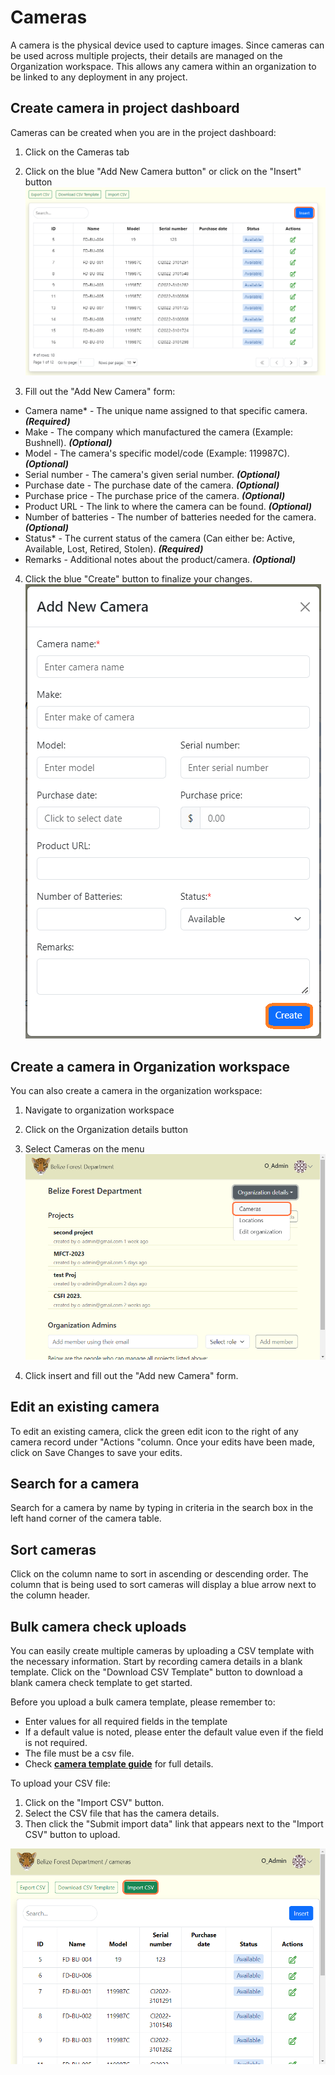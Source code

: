 # Cameras
A camera is the physical device used to capture images. Since cameras can be used across multiple projects, their details are managed on the Organization workspace. This allows any camera within an organization to be linked to any deployment in any project.


## Create camera in project dashboard
Cameras can be created when you are in the project dashboard:
1. Click on the Cameras tab

2. Click on the blue "Add New Camera button" or click on the "Insert" button <br/>
![](../getting-started-images/cameras/create-camera-in-org-page.png)

3. Fill out the "Add New Camera" form: <br/>
  - Camera name* - The unique name assigned to that specific camera. ***(Required)*** <br/>
  - Make - The company which manufactured the camera (Example: Bushnell). ***(Optional)*** <br/>
  - Model - The camera's specific model/code (Example: 119987C). ***(Optional)*** <br/>
  - Serial number - The camera's given serial number. ***(Optional)*** <br/>
  - Purchase date - The purchase date of the camera. ***(Optional)*** <br/>
  - Purchase price - The purchase price of the camera. ***(Optional)*** <br/>
  - Product URL - The link to where the camera can be found. ***(Optional)*** <br/>
  - Number of batteries - The number of batteries needed for the camera. ***(Optional)*** <br/>
  - Status* - The current status of the camera (Can either be: Active, Available, Lost, Retired, Stolen). ***(Required)*** <br/>
  - Remarks - Additional notes about the product/camera. ***(Optional)*** <br/>  

4. Click the blue "Create" button to finalize your changes. <br/>
![](../getting-started-images/cameras/create-camera.png) 


## Create a camera in Organization workspace
You can also create a camera in the organization workspace:
1. Navigate to organization workspace
2. Click on the Organization details button
3. Select Cameras on the menu <br/>
![](../getting-started-images/organization-page/org-details.png)

3. Click insert and fill out the "Add new Camera" form.

## Edit an existing camera
To edit an existing camera, click the green edit icon to the right of any camera record under "Actions "column. Once your edits have been made, click on Save Changes to save your edits.

## Search for a camera
Search for a camera by name by typing in criteria in the search box in the left hand corner of the camera table.

## Sort cameras
Click on the column name to sort in ascending or descending order. The column that is being used to sort cameras will display a blue arrow next to the column header.

## Bulk camera check uploads
You can easily create multiple cameras by uploading a CSV template with the necessary information. Start by recording camera details in a blank template. Click on the "Download CSV Template" button to download a blank camera check template to get started. 

Before you upload a bulk camera template, please remember to:
- Enter values for all required fields in the template
- If a default value is noted, please enter the default value even if the field is not required.
- The file must be a csv file.
- Check **[camera template guide](https://docs.google.com/spreadsheets/d/1IOTO1-rlP5XJVvs1DhTMH_Ir7rAp8GW7/edit#gid=544522265)** for full details.

To upload your CSV file:

1. Click on the "Import CSV" button.
2. Select the CSV file that has the camera details.
3. Then click the "Submit import data" link that appears next to the "Import CSV" button to upload.

<!-- Picture Here -->
![](../getting-started-images/cameras/batch-or-bulk-upload.png)  
